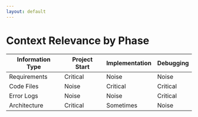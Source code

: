 ```yaml
---
layout: default
---
```


# Context Relevance by Phase

<div class="mt-8">

| Information Type | Project Start | Implementation | Debugging |
|------------------|---------------|----------------|-----------|
| Requirements     | <uim-check class="text-green-500 inline"/> Critical   | <uim-times-circle class="text-red-500 inline"/> Noise      | <uim-times-circle class="text-red-500 inline"/> Noise  |
| Code Files       | <uim-times-circle class="text-red-500 inline"/> Noise      | <uim-check class="text-green-500 inline"/> Critical   | <uim-check class="text-green-500 inline"/> Critical |
| Error Logs       | <uim-times-circle class="text-red-500 inline"/> Noise      | <uim-times-circle class="text-red-500 inline"/> Noise      | <uim-check class="text-green-500 inline"/> Critical |
| Architecture     | <uim-check class="text-green-500 inline"/> Critical   | <uim-exclamation-triangle class="text-yellow-500 inline"/> Sometimes  | <uim-times-circle class="text-red-500 inline"/> Noise  |

</div>

<!--

**Speaker Notes:**
Main message: Information relevance shifts dramatically across development phases, requiring phase-aware context provision

- Information phases
- Critical vs noise
- Context Engineering

*Transition: This leads us to a post-agentistic vision.*

...

This matrix illustrates the core principle. The same piece of information can be critical in one phase and pure noise in another. Requirements are critical when starting a project but become noise when you're deep in debugging. Error logs are essential for debugging but irrelevant when you're planning architecture. Traditional approaches either try to provide everything (information overload) or make humans decide what's relevant (cognitive overload). Context Engineering provides the right information for the current phase.

-->
